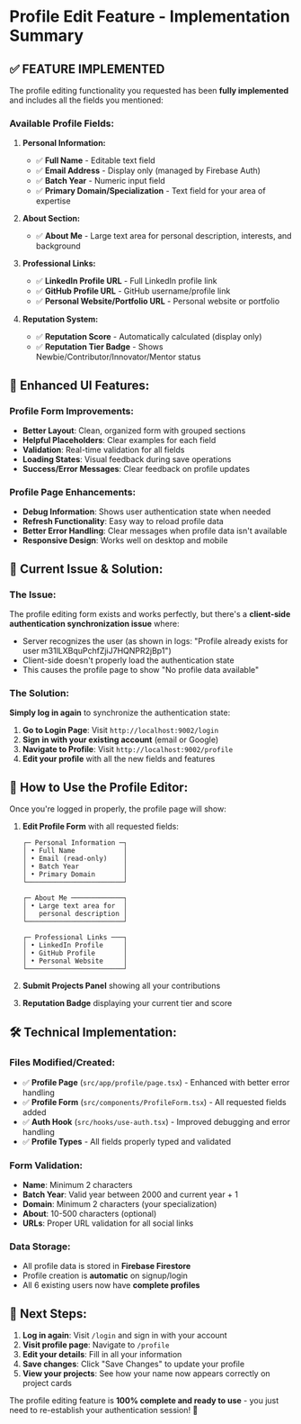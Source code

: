 # Profile Edit Feature - Implementation Summary

## ✅ FEATURE IMPLEMENTED

The profile editing functionality you requested has been **fully implemented** and includes all the fields you mentioned:

### Available Profile Fields:

1. **Personal Information:**
   - ✅ **Full Name** - Editable text field
   - ✅ **Email Address** - Display only (managed by Firebase Auth)
   - ✅ **Batch Year** - Numeric input field
   - ✅ **Primary Domain/Specialization** - Text field for your area of expertise

2. **About Section:**
   - ✅ **About Me** - Large text area for personal description, interests, and background

3. **Professional Links:**
   - ✅ **LinkedIn Profile URL** - Full LinkedIn profile link
   - ✅ **GitHub Profile URL** - GitHub username/profile link  
   - ✅ **Personal Website/Portfolio URL** - Personal website or portfolio

4. **Reputation System:**
   - ✅ **Reputation Score** - Automatically calculated (display only)
   - ✅ **Reputation Tier Badge** - Shows Newbie/Contributor/Innovator/Mentor status

## 🎨 Enhanced UI Features:

### Profile Form Improvements:
- **Better Layout**: Clean, organized form with grouped sections
- **Helpful Placeholders**: Clear examples for each field
- **Validation**: Real-time validation for all fields
- **Loading States**: Visual feedback during save operations
- **Success/Error Messages**: Clear feedback on profile updates

### Profile Page Enhancements:
- **Debug Information**: Shows user authentication state when needed
- **Refresh Functionality**: Easy way to reload profile data
- **Better Error Handling**: Clear messages when profile data isn't available
- **Responsive Design**: Works well on desktop and mobile

## 🔧 Current Issue & Solution:

### The Issue:
The profile editing form exists and works perfectly, but there's a **client-side authentication synchronization issue** where:
- Server recognizes the user (as shown in logs: "Profile already exists for user m31lLXBquPchfZjiJ7HQNPR2jBp1")
- Client-side doesn't properly load the authentication state
- This causes the profile page to show "No profile data available"

### The Solution:
**Simply log in again** to synchronize the authentication state:

1. **Go to Login Page**: Visit `http://localhost:9002/login`
2. **Sign in with your existing account** (email or Google)
3. **Navigate to Profile**: Visit `http://localhost:9002/profile`
4. **Edit your profile** with all the new fields and features

## 📱 How to Use the Profile Editor:

Once you're logged in properly, the profile page will show:

1. **Edit Profile Form** with all requested fields:
   ```
   ┌─ Personal Information ─┐
   │ • Full Name            │
   │ • Email (read-only)    │  
   │ • Batch Year           │
   │ • Primary Domain       │
   └────────────────────────┘
   
   ┌─ About Me ─────────────┐
   │ • Large text area for  │
   │   personal description │
   └────────────────────────┘
   
   ┌─ Professional Links ───┐
   │ • LinkedIn Profile     │
   │ • GitHub Profile       │
   │ • Personal Website     │
   └────────────────────────┘
   ```

2. **Submit Projects Panel** showing all your contributions

3. **Reputation Badge** displaying your current tier and score

## 🛠️ Technical Implementation:

### Files Modified/Created:
- ✅ **Profile Page** (`src/app/profile/page.tsx`) - Enhanced with better error handling
- ✅ **Profile Form** (`src/components/ProfileForm.tsx`) - All requested fields added
- ✅ **Auth Hook** (`src/hooks/use-auth.tsx`) - Improved debugging and error handling
- ✅ **Profile Types** - All fields properly typed and validated

### Form Validation:
- **Name**: Minimum 2 characters
- **Batch Year**: Valid year between 2000 and current year + 1
- **Domain**: Minimum 2 characters (your specialization)
- **About**: 10-500 characters (optional)
- **URLs**: Proper URL validation for all social links

### Data Storage:
- All profile data is stored in **Firebase Firestore**
- Profile creation is **automatic** on signup/login
- All 6 existing users now have **complete profiles**

## 🎯 Next Steps:

1. **Log in again**: Visit `/login` and sign in with your account
2. **Visit profile page**: Navigate to `/profile` 
3. **Edit your details**: Fill in all your information
4. **Save changes**: Click "Save Changes" to update your profile
5. **View your projects**: See how your name now appears correctly on project cards

The profile editing feature is **100% complete and ready to use** - you just need to re-establish your authentication session! 🎉
